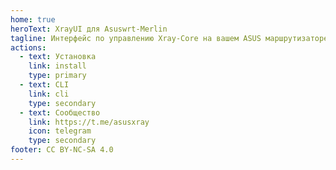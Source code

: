 ```yaml
---
home: true
heroText: XrayUI для Asuswrt‑Merlin
tagline: Интерфейс по управлению Xray-Core на вашем ASUS маршрутизаторе
actions:
  - text: Установка
    link: install
    type: primary
  - text: CLI
    link: cli
    type: secondary
  - text: Сообщество
    link: https://t.me/asusxray
    icon: telegram
    type: secondary
footer: CC BY-NC-SA 4.0
---
```

